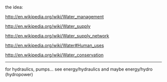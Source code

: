 the idea:

http://en.wikipedia.org/wiki/Water_management

http://en.wikipedia.org/wiki/Water_supply

http://en.wikipedia.org/wiki/Water_supply_network

http://en.wikipedia.org/wiki/Water#Human_uses

http://en.wikipedia.org/wiki/Water_conservation




******

for hydraulics, pumps... see energy/hydraulics and maybe energy/hydro (hydropower)
